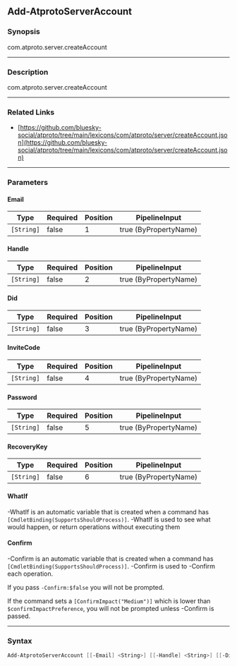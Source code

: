 Add-AtprotoServerAccount
------------------------




### Synopsis
com.atproto.server.createAccount



---


### Description

com.atproto.server.createAccount



---


### Related Links
* [https://github.com/bluesky-social/atproto/tree/main/lexicons/com/atproto/server/createAccount.json](https://github.com/bluesky-social/atproto/tree/main/lexicons/com/atproto/server/createAccount.json)





---


### Parameters
#### **Email**




|Type      |Required|Position|PipelineInput        |
|----------|--------|--------|---------------------|
|`[String]`|false   |1       |true (ByPropertyName)|



#### **Handle**




|Type      |Required|Position|PipelineInput        |
|----------|--------|--------|---------------------|
|`[String]`|false   |2       |true (ByPropertyName)|



#### **Did**




|Type      |Required|Position|PipelineInput        |
|----------|--------|--------|---------------------|
|`[String]`|false   |3       |true (ByPropertyName)|



#### **InviteCode**




|Type      |Required|Position|PipelineInput        |
|----------|--------|--------|---------------------|
|`[String]`|false   |4       |true (ByPropertyName)|



#### **Password**




|Type      |Required|Position|PipelineInput        |
|----------|--------|--------|---------------------|
|`[String]`|false   |5       |true (ByPropertyName)|



#### **RecoveryKey**




|Type      |Required|Position|PipelineInput        |
|----------|--------|--------|---------------------|
|`[String]`|false   |6       |true (ByPropertyName)|



#### **WhatIf**
-WhatIf is an automatic variable that is created when a command has ```[CmdletBinding(SupportsShouldProcess)]```.
-WhatIf is used to see what would happen, or return operations without executing them
#### **Confirm**
-Confirm is an automatic variable that is created when a command has ```[CmdletBinding(SupportsShouldProcess)]```.
-Confirm is used to -Confirm each operation.

If you pass ```-Confirm:$false``` you will not be prompted.


If the command sets a ```[ConfirmImpact("Medium")]``` which is lower than ```$confirmImpactPreference```, you will not be prompted unless -Confirm is passed.



---


### Syntax
```PowerShell
Add-AtprotoServerAccount [[-Email] <String>] [[-Handle] <String>] [[-Did] <String>] [[-InviteCode] <String>] [[-Password] <String>] [[-RecoveryKey] <String>] [-WhatIf] [-Confirm] [<CommonParameters>]
```
